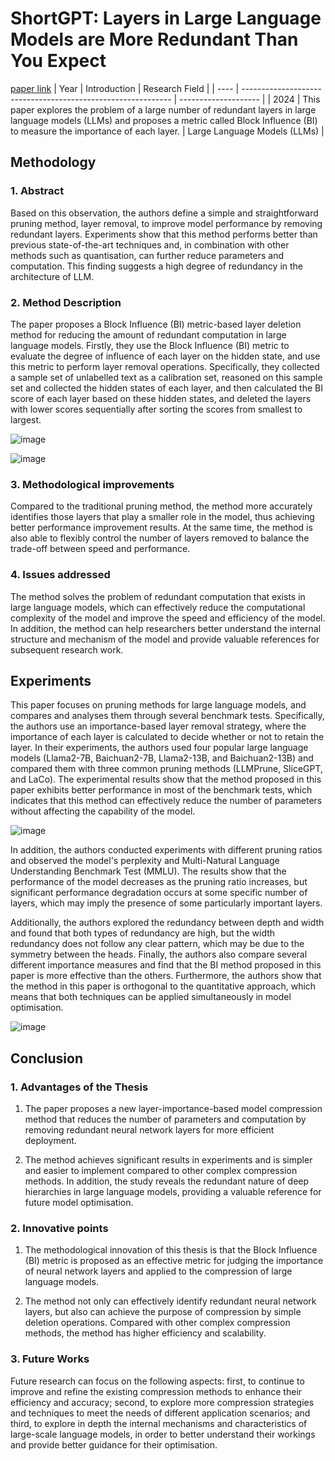 # ShortGPT: Layers in Large Language Models are More Redundant Than You Expect
[paper link](https://arxiv.org/pdf/2403.03853) 
| Year | Introduction                                                         | Research Field                 |
| ---- | ------------------------------------------------------------ | -------------------- |
| 2024 | This paper explores the problem of a large number of redundant layers in large language models (LLMs) and proposes a metric called Block Influence (BI) to measure the importance of each layer.          | Large Language Models (LLMs)         |

## Methodology

### 1. Abstract
Based on this observation, the authors define a simple and straightforward pruning method, layer removal, to improve model performance by removing redundant layers. Experiments show that this method performs better than previous state-of-the-art techniques and, in combination with other methods such as quantisation, can further reduce parameters and computation. This finding suggests a high degree of redundancy in the architecture of LLM.

### 2. Method Description 
The paper proposes a Block Influence (BI) metric-based layer deletion method for reducing the amount of redundant computation in large language models. Firstly, they use the Block Influence (BI) metric to evaluate the degree of influence of each layer on the hidden state, and use this metric to perform layer removal operations. Specifically, they collected a sample set of unlabelled text as a calibration set, reasoned on this sample set and collected the hidden states of each layer, and then calculated the BI score of each layer based on these hidden states, and deleted the layers with lower scores sequentially after sorting the scores from smallest to largest.

![image](https://github.com/user-attachments/assets/e3defa6d-c693-4e1f-b587-f00ddb283d1a)

![image](https://github.com/user-attachments/assets/066035ef-a02b-4ebd-b7cd-fcfc09e8ba44)
 
### 3. Methodological improvements
Compared to the traditional pruning method, the method more accurately identifies those layers that play a smaller role in the model, thus achieving better performance improvement results. At the same time, the method is also able to flexibly control the number of layers removed to balance the trade-off between speed and performance.

### 4. Issues addressed 
The method solves the problem of redundant computation that exists in large language models, which can effectively reduce the computational complexity of the model and improve the speed and efficiency of the model. In addition, the method can help researchers better understand the internal structure and mechanism of the model and provide valuable references for subsequent research work.

## Experiments
This paper focuses on pruning methods for large language models, and compares and analyses them through several benchmark tests. Specifically, the authors use an importance-based layer removal strategy, where the importance of each layer is calculated to decide whether or not to retain the layer. In their experiments, the authors used four popular large language models (Llama2-7B, Baichuan2-7B, Llama2-13B, and Baichuan2-13B) and compared them with three common pruning methods (LLMPrune, SliceGPT, and LaCo). The experimental results show that the method proposed in this paper exhibits better performance in most of the benchmark tests, which indicates that this method can effectively reduce the number of parameters without affecting the capability of the model.

![image](https://github.com/user-attachments/assets/999d92da-c760-4588-87ee-fdc9368121d5)

In addition, the authors conducted experiments with different pruning ratios and observed the model's perplexity and Multi-Natural Language Understanding Benchmark Test (MMLU). The results show that the performance of the model decreases as the pruning ratio increases, but significant performance degradation occurs at some specific number of layers, which may imply the presence of some particularly important layers. 

Additionally, the authors explored the redundancy between depth and width and found that both types of redundancy are high, but the width redundancy does not follow any clear pattern, which may be due to the symmetry between the heads. Finally, the authors also compare several different importance measures and find that the BI method proposed in this paper is more effective than the others. Furthermore, the authors show that the method in this paper is orthogonal to the quantitative approach, which means that both techniques can be applied simultaneously in model optimisation. 

![image](https://github.com/user-attachments/assets/cac5eb3e-f4b0-413a-8d0a-7b531ea65df7)

## Conclusion

### 1. Advantages of the Thesis
  1. The paper proposes a new layer-importance-based model compression method that reduces the number of parameters and computation by removing redundant neural network layers for more efficient deployment.
 
  2. The method achieves significant results in experiments and is simpler and easier to implement compared to other complex compression methods. In addition, the study reveals the redundant nature of deep hierarchies in large language models, providing a valuable reference for future model optimisation.
 
### 2. Innovative points
  1. The methodological innovation of this thesis is that the Block Influence (BI) metric is proposed as an effective metric for judging the importance of neural network layers and applied to the compression of large language models.
  
  2. The method not only can effectively identify redundant neural network layers, but also can achieve the purpose of compression by simple deletion operations. Compared with other complex compression methods, the method has higher efficiency and scalability.
     
### 3. Future Works
Future research can focus on the following aspects: first, to continue to improve and refine the existing compression methods to enhance their efficiency and accuracy; second, to explore more compression strategies and techniques to meet the needs of different application scenarios; and third, to explore in depth the internal mechanisms and characteristics of large-scale language models, in order to better understand their workings and provide better guidance for their optimisation. 

